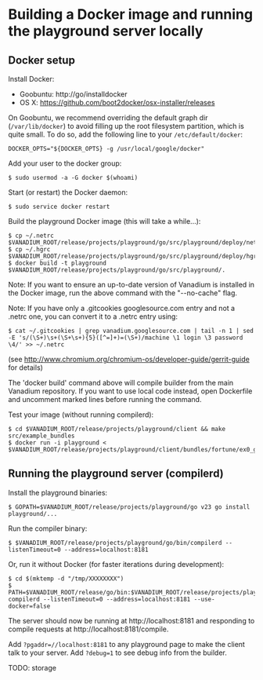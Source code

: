 # Building a Docker image and running the playground server locally

## Docker setup

Install Docker:

* Goobuntu: http://go/installdocker
* OS X: https://github.com/boot2docker/osx-installer/releases

On Goobuntu, we recommend overriding the default graph dir (`/var/lib/docker`)
to avoid filling up the root filesystem partition, which is quite small. To do
so, add the following line to your `/etc/default/docker`:

    DOCKER_OPTS="${DOCKER_OPTS} -g /usr/local/google/docker"

Add your user to the docker group:

    $ sudo usermod -a -G docker $(whoami)

Start (or restart) the Docker daemon:

    $ sudo service docker restart

Build the playground Docker image (this will take a while...):

    $ cp ~/.netrc $VANADIUM_ROOT/release/projects/playground/go/src/playground/deploy/netrc
    $ cp ~/.hgrc $VANADIUM_ROOT/release/projects/playground/go/src/playground/deploy/hgrc
    $ docker build -t playground $VANADIUM_ROOT/release/projects/playground/go/src/playground/.

Note: If you want to ensure an up-to-date version of Vanadium is installed in
the Docker image, run the above command with the "--no-cache" flag.

Note: If you have only a .gitcookies googlesource.com entry and not a .netrc
one, you can convert it to a .netrc entry using:

    $ cat ~/.gitcookies | grep vanadium.googlesource.com | tail -n 1 | sed -E 's/(\S+)\s+(\S+\s+){5}([^=]+)=(\S+)/machine \1 login \3 password \4/' >> ~/.netrc

(see http://www.chromium.org/chromium-os/developer-guide/gerrit-guide for details)

The 'docker build' command above will compile builder from the main Vanadium
repository. If you want to use local code instead, open Dockerfile and
uncomment marked lines before running the command.

Test your image (without running compilerd):

    $ cd $VANADIUM_ROOT/release/projects/playground/client && make src/example_bundles
    $ docker run -i playground < $VANADIUM_ROOT/release/projects/playground/client/bundles/fortune/ex0_go/bundle.json

## Running the playground server (compilerd)

Install the playground binaries:

    $ GOPATH=$VANADIUM_ROOT/release/projects/playground/go v23 go install playground/...

Run the compiler binary:

    $ $VANADIUM_ROOT/release/projects/playground/go/bin/compilerd --listenTimeout=0 --address=localhost:8181

Or, run it without Docker (for faster iterations during development):

    $ cd $(mktemp -d "/tmp/XXXXXXXX")
    $ PATH=$VANADIUM_ROOT/release/go/bin:$VANADIUM_ROOT/release/projects/playground/go/bin:$PATH compilerd --listenTimeout=0 --address=localhost:8181 --use-docker=false

The server should now be running at http://localhost:8181 and responding to
compile requests at http://localhost:8181/compile.

Add `?pgaddr=//localhost:8181` to any playground page to make the client talk
to your server. Add `?debug=1` to see debug info from the builder.

TODO: storage
